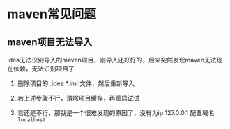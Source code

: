 

# maven常见问题


## maven项目无法导入
idea无法识别导入的maven项目，刚导入还好好的，后来突然发现maven无法现在依赖，无法识别项目了

1. 删除项目的 .idea *.iml 文件，然后重新导入

2. 若上述步骤不行，清除项目缓存，再重启试试

3. 若还是不行，那就是一个很难发现的原因了，没有为ip:127.0.0.1 配置域名 `localhost`

